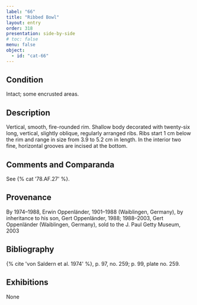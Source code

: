 ```yaml
---
label: "66"
title: "Ribbed Bowl"
layout: entry
order: 318
presentation: side-by-side
# toc: false
menu: false
object:
  - id: "cat-66"
---
```


## Condition

Intact; some encrusted areas.

## Description

Vertical, smooth, fire-rounded rim. Shallow body decorated with twenty-six long, vertical, slightly oblique, regularly arranged ribs. Ribs start 1 cm below the rim and range in size from 3.9 to 5.2 cm in length. In the interior two fine, horizontal grooves are incised at the bottom.

## Comments and Comparanda

See {% cat '78.AF.27' %}.

## Provenance

By 1974–1988, Erwin Oppenländer, 1901–1988 (Waiblingen, Germany), by inheritance to his son, Gert Oppenländer, 1988; 1988–2003, Gert Oppenländer (Waiblingen, Germany), sold to the J. Paul Getty Museum, 2003

## Bibliography

{% cite 'von Saldern et al. 1974' %}, p. 97, no. 259; p. 99, plate no. 259.

## Exhibitions

None
